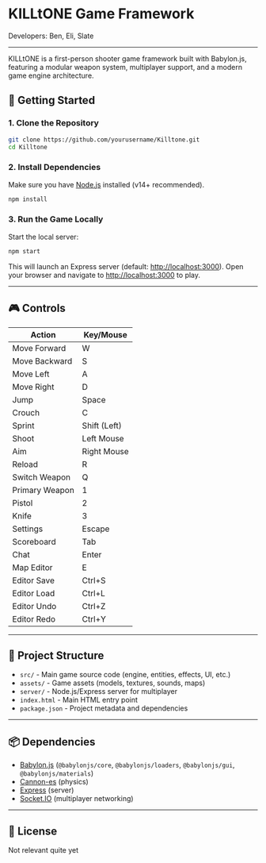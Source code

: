# KILLtONE Game Framework

Developers: Ben, Eli, Slate

---

KILLtONE is a first-person shooter game framework built with Babylon.js, featuring a modular weapon system, multiplayer support, and a modern game engine architecture.

## 🚀 Getting Started

### 1. Clone the Repository

```bash
git clone https://github.com/yourusername/Killtone.git
cd Killtone
```

### 2. Install Dependencies

Make sure you have [Node.js](https://nodejs.org/) installed (v14+ recommended).

```bash
npm install
```

### 3. Run the Game Locally

Start the local server:

```bash
npm start
```

This will launch an Express server (default: [http://localhost:3000](http://localhost:3000)). Open your browser and navigate to [http://localhost:3000](http://localhost:3000) to play.

---

## 🎮 Controls

| Action         | Key/Mouse      |
| -------------- | -------------- |
| Move Forward   | W              |
| Move Backward  | S              |
| Move Left      | A              |
| Move Right     | D              |
| Jump           | Space          |
| Crouch         | C              |
| Sprint         | Shift (Left)   |
| Shoot          | Left Mouse     |
| Aim            | Right Mouse    |
| Reload         | R              |
| Switch Weapon  | Q              |
| Primary Weapon | 1              |
| Pistol         | 2              |
| Knife          | 3              |
| Settings       | Escape         |
| Scoreboard     | Tab            |
| Chat           | Enter          |
| Map Editor     | E              |
| Editor Save    | Ctrl+S         |
| Editor Load    | Ctrl+L         |
| Editor Undo    | Ctrl+Z         |
| Editor Redo    | Ctrl+Y         |

---

## 📁 Project Structure

- `src/` - Main game source code (engine, entities, effects, UI, etc.)
- `assets/` - Game assets (models, textures, sounds, maps)
- `server/` - Node.js/Express server for multiplayer
- `index.html` - Main HTML entry point
- `package.json` - Project metadata and dependencies

---

## 📦 Dependencies

- [Babylon.js](https://www.babylonjs.com/) (`@babylonjs/core`, `@babylonjs/loaders`, `@babylonjs/gui`, `@babylonjs/materials`)
- [Cannon-es](https://github.com/pmndrs/cannon-es) (physics)
- [Express](https://expressjs.com/) (server)
- [Socket.IO](https://socket.io/) (multiplayer networking)

---

## 📄 License

Not relevant quite yet 